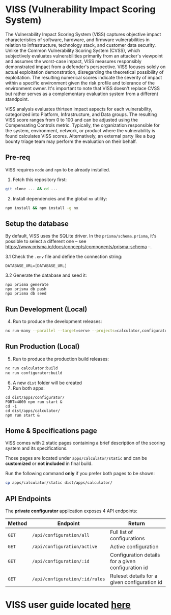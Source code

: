 # VISS (Vulnerability Impact Scoring System)
The Vulnerability Impact Scoring System (VISS) captures objective impact characteristics of software, hardware, and firmware vulnerabilities in relation to infrastructure, technology stack, and customer data security. Unlike the Common Vulnerability Scoring System (CVSS), which subjectively evaluates vulnerabilities primarily from an attacker's viewpoint and assumes the worst-case impact, VISS measures responsibly demonstrated impact from a defender's perspective. VISS focuses solely on actual exploitation demonstration, disregarding the theoretical possibility of exploitation. The resulting numerical scores indicate the severity of impact within a specific environment given the risk profile and tolerance of the environment owner. It's important to note that VISS doesn't replace CVSS but rather serves as a complementary evaluation system from a different standpoint.

VISS analysis evaluates thirteen impact aspects for each vulnerability, categorized into Platform, Infrastructure, and Data groups. The resulting VISS score ranges from 0 to 100 and can be adjusted using the Compensating Controls metric. Typically, the organization responsible for the system, environment, network, or product where the vulnerability is found calculates VISS scores. Alternatively, an external party like a bug bounty triage team may perform the evaluation on their behalf.

## Pre-req
VISS requires `node` and `npm` to be already installed.

1. Fetch this repository first:

```sh
git clone ... && cd ...
```

2. Install dependencies and the global `nx` utility: 

```sh
npm install && npm install -g nx
```

## Setup the database
By default, VISS uses the SQLite driver. In the `prisma/schema.prisma`, it's possible to select a different one – see https://www.prisma.io/docs/concepts/components/prisma-schema –.

3.1 Check the `.env` file and define the connection string:

```
DATABASE_URL=[DATABASE_URL]
```

3.2 Generate the database and seed it:

```shell
npx prisma generate
npx prisma db push
npx prisma db seed
```

## Run Development (Local)
4. Run to produce the development releases:

```sh
nx run-many --parallel --target=serve --projects=calculator,configurator
```

## Run Production (Local)
5. Run to produce the production build releases: 

```sh
nx run calculator:build
nx run configurator:build
```

6. A new `dist` folder will be created
7. Run both apps: 
   
```
cd dist/apps/configurator/
PORT=4000 npm run start &
cd -1
cd dist/apps/calculator/
npm run start &
```

## Home & Specifications page
VISS comes with 2 static pages containing a brief description of the scoring system and its specifications.

Those pages are located under `apps/calculator/static` and can be **customized** or **not included** in final build.

Run the following command **only** if you prefer both pages to be shown:

```sh
cp apps/calculator/static dist/apps/calculator/
```

## API Endpoints
The **private configurator** application exposes 4 API endpoints:

| Method | Endpoint | Return |
|---|---|---|
| `GET` | `/api/configuration/all` | Full list of configurations |
| `GET` | `/api/configuration/active` | Active configuration |
| `GET` | `/api/configuration/:id` | Configuration details for a given configuration id |
| `GET` | `/api/configuration/:id/rules` | Ruleset details for a given configuration id |

# VISS user guide located [here](VISS_User_Guide.pdf)